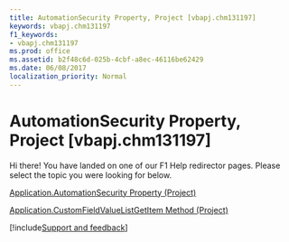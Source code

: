 ```yaml
---
title: AutomationSecurity Property, Project [vbapj.chm131197]
keywords: vbapj.chm131197
f1_keywords:
- vbapj.chm131197
ms.prod: office
ms.assetid: b2f48c6d-025b-4cbf-a8ec-46116be62429
ms.date: 06/08/2017
localization_priority: Normal
---
```



# AutomationSecurity Property, Project [vbapj.chm131197]

Hi there! You have landed on one of our F1 Help redirector pages. Please select the topic you were looking for below.

[Application.AutomationSecurity Property (Project)](https://msdn.microsoft.com/library/08f71d7f-37bf-c845-89c3-a69e34892efe%28Office.15%29.aspx)

[Application.CustomFieldValueListGetItem Method (Project)](https://msdn.microsoft.com/library/54ab8b15-374a-3c7a-ffe6-bc90b5d4561e%28Office.15%29.aspx)

[!include[Support and feedback](~/includes/feedback-boilerplate.md)]